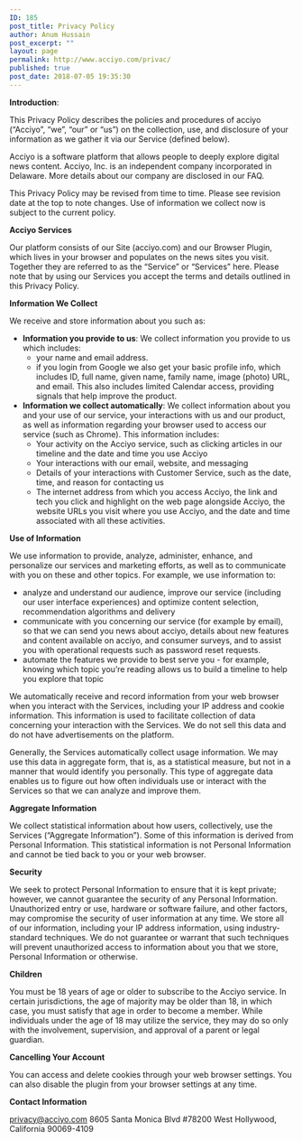```yaml
---
ID: 185
post_title: Privacy Policy
author: Anum Hussain
post_excerpt: ""
layout: page
permalink: http://www.acciyo.com/privac/
published: true
post_date: 2018-07-05 19:35:30
---
```

<b>Introduction</b><span style="font-weight: 400;">: </span>

<span style="font-weight: 400;">This Privacy Policy describes the policies and procedures of acciyo (“Acciyo”, “we”, “our” or “us”) on the collection, use, and disclosure of your information as we gather it via our Service (defined below).</span>

<span style="font-weight: 400;">Acciyo is a software platform that allows people to deeply explore digital news content. Acciyo, Inc. is an independent company incorporated in Delaware. More details about our company are disclosed in our FAQ.</span>

<span style="font-weight: 400;">This Privacy Policy may be revised from time to time. Please see revision date at the top to note changes. Use of information we collect now is subject to the current policy.</span>

<b>Acciyo Services</b>

<span style="font-weight: 400;">Our platform consists of our Site (acciyo.com) and our Browser Plugin, which lives in your browser and populates on the news sites you visit. Together they are referred to as the “Service” or “Services” here. Please note that by using our Services you accept the terms and details outlined in this Privacy Policy. </span>

<b>Information We Collect</b>

<span style="font-weight: 400;">We receive and store information about you such as:</span>
<ul>
 	<li style="font-weight: 400;"><b>Information you provide to us</b><span style="font-weight: 400;">: We collect information you provide to us which includes:</span>
<ul>
 	<li style="font-weight: 400;"><span style="font-weight: 400;">your name and email address. </span></li>
 	<li style="font-weight: 400;"><span style="font-weight: 400;">if you login from Google we also get your basic profile info, which includes ID, full name, given name, family name, image (photo) URL, and email. This also includes limited Calendar access, providing signals that help improve the product. </span></li>
</ul>
</li>
 	<li style="font-weight: 400;"><b>Information we collect automatically</b><span style="font-weight: 400;">: We collect information about you and your use of our service, your interactions with us and our product, as well as information regarding your browser used to access our service (such as Chrome). This information includes:</span>
<ul>
 	<li style="font-weight: 400;"><span style="font-weight: 400;">Your activity on the Acciyo service, such as clicking articles in our timeline and the date and time you use Acciyo</span></li>
 	<li style="font-weight: 400;"><span style="font-weight: 400;">Your interactions with our email, website, and messaging</span></li>
 	<li style="font-weight: 400;"><span style="font-weight: 400;">Details of your interactions with Customer Service, such as the date, time, and reason for contacting us</span></li>
 	<li style="font-weight: 400;"><span style="font-weight: 400;">The internet address from which you access Acciyo, the link and tech you click and highlight on the web page alongside Acciyo, the website URLs you visit where you use Acciyo, and the date and time associated with all these activities. </span></li>
</ul>
</li>
</ul>
<b>Use of Information</b>

<span style="font-weight: 400;">We use information to provide, analyze, administer, enhance, and personalize our services and marketing efforts, as well as to communicate with you on these and other topics. For example, we use information to:</span>
<ul>
 	<li style="font-weight: 400;"><span style="font-weight: 400;">analyze and understand our audience, improve our service (including our user interface experiences) and optimize content selection, recommendation algorithms and delivery</span></li>
 	<li style="font-weight: 400;"><span style="font-weight: 400;">communicate with you concerning our service (for example by email), so that we can send you news about acciyo, details about new features and content available on acciyo, and consumer surveys, and to assist you with operational requests such as password reset requests. </span></li>
 	<li style="font-weight: 400;"><span style="font-weight: 400;">automate the features we provide to best serve you - for example, knowing which topic you’re reading allows us to build a timeline to help you explore that topic</span></li>
</ul>
<span style="font-weight: 400;">We automatically receive and record information from your web browser when you interact with the Services, including your IP address and cookie information. This information is used to facilitate collection of data concerning your interaction with the Services. We do not sell this data and do not have advertisements on the platform. </span>

<span style="font-weight: 400;">Generally, the Services automatically collect usage information. We may use this data in aggregate form, that is, as a statistical measure, but not in a manner that would identify you personally. This type of aggregate data enables us to figure out how often individuals use or interact with the Services so that we can analyze and improve them.</span>

<b>Aggregate Information</b>

<span style="font-weight: 400;">We collect statistical information about how users, collectively, use the Services (“Aggregate Information”). Some of this information is derived from Personal Information. This statistical information is not Personal Information and cannot be tied back to you or your web browser.</span>

<b>Security</b>

<span style="font-weight: 400;">We seek to protect Personal Information to ensure that it is kept private; however, we cannot guarantee the security of any Personal Information. Unauthorized entry or use, hardware or software failure, and other factors, may compromise the security of user information at any time. We store all of our information, including your IP address information, using industry-standard techniques. We do not guarantee or warrant that such techniques will prevent unauthorized access to information about you that we store, Personal Information or otherwise.</span>

<b>Children</b>

<span style="font-weight: 400;">You must be 18 years of age or older to subscribe to the Acciyo service. In certain jurisdictions, the age of majority may be older than 18, in which case, you must satisfy that age in order to become a member. While individuals under the age of 18 may utilize the service, they may do so only with the involvement, supervision, and approval of a parent or legal guardian.</span>

<b>Cancelling Your Account</b>

<span style="font-weight: 400;">You can access and delete cookies through your web browser settings. You can also disable the plugin from your browser settings at any time. </span>

<b>Contact Information</b>

<a href="mailto:privacy@acciyo.com"><span style="font-weight: 400;">privacy@acciyo.com</span></a> <span style="font-weight: 400;">
</span><span style="font-weight: 400;">8605 Santa Monica Blvd #78200 West Hollywood, California 90069-4109</span>